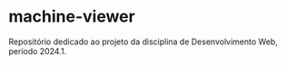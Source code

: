 # machine-viewer
Repositório dedicado ao projeto da disciplina de Desenvolvimento Web, período 2024.1.
